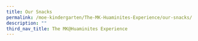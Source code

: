 ```yaml
---
title: Our Snacks
permalink: /moe-kindergarten/The-MK-Huaminites-Experience/our-snacks/
description: ""
third_nav_title: The MK@Huaminites Experience
---
```


